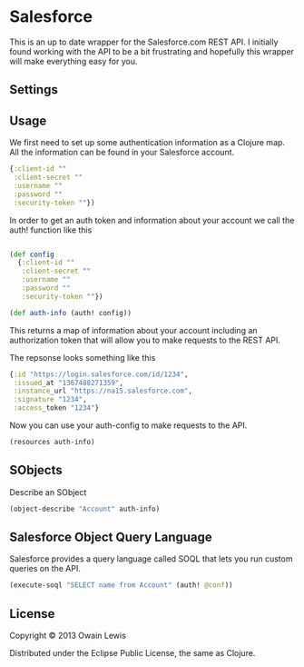 # Salesforce

This is an up to date wrapper for the Salesforce.com REST API. I initially found working with
the API to be a bit frustrating and hopefully this wrapper will make everything easy for you.

## Settings

## Usage

We first need to set up some authentication information as a Clojure map. All the information can be found in your Salesforce account.

```clojure
{:client-id ""
 :client-secret ""
 :username ""
 :password ""
 :security-token ""})
```

In order to get an auth token and information about your account we call the auth! function
like this

```clojure

(def config
  {:client-id ""
   :client-secret ""
   :username ""
   :password ""
   :security-token ""})

(def auth-info (auth! config))
```

This returns a map of information about your account including an authorization token that will allow you to make requests to the REST API.

The repsonse looks something like this

```clojure
{:id "https://login.salesforce.com/id/1234",
 :issued_at "1367488271359",
 :instance_url "https://na15.salesforce.com",
 :signature "1234",
 :access_token "1234"}
```

Now you can use your auth-config to make requests to the API.

```clojure
(resources auth-info)
```

## SObjects

Describe an SObject

```clojure
(object-describe "Account" auth-info)
```

## Salesforce Object Query Language

Salesforce provides a query language called SOQL that lets you run custom queries on the API.

```clojure
(execute-soql "SELECT name from Account" (auth! @conf))
```

## License

Copyright © 2013 Owain Lewis

Distributed under the Eclipse Public License, the same as Clojure.
